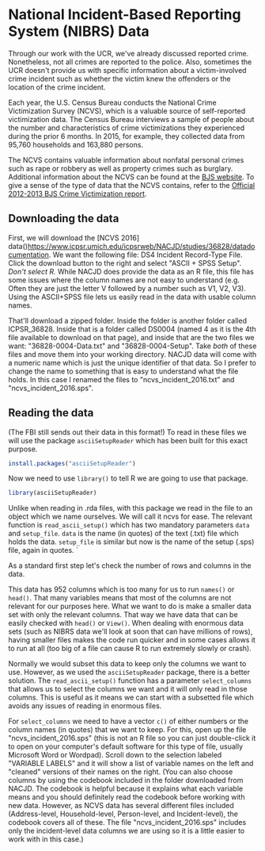 
# National Incident-Based Reporting System (NIBRS) Data

Through our work with the UCR, we've already discussed reported crime. Nonetheless, not all crimes are reported to the police. Also, sometimes the UCR doesn't provide us with specific information about a victim-involved crime incident such as whether the victim knew the offenders or the location of the crime incident.

Each year, the U.S. Census Bureau conducts the National Crime Victimization Survey (NCVS), which is a valuable source of self-reported victimization data. The Census Bureau interviews a sample of people about the number and characteristics of crime victimizations they experienced during the prior 6 months. In 2015, for example, they collected data from 95,760 households and 163,880 persons.

The NCVS contains valuable information about nonfatal personal crimes such as rape or robbery as well as property crimes such as burglary. Additional information about the NCVS can be found at the [BJS website](https://www.bjs.gov/index.cfm?ty=dcdetail&iid=245). To give a sense of the type of data that the NCVS contains, refer to the [Official 2012-2013 BJS Crime Victimization report](http://www.bjs.gov/content/pub/pdf/cv12.pdf).

## Downloading the data

First, we will download the [NCVS 2016] data()https://www.icpsr.umich.edu/icpsrweb/NACJD/studies/36828/datadocumentation. We want the following file: DS4 Incident Record-Type File. Click the download button to the right and select "ASCII + SPSS Setup". *Don't select R.* While NACJD does provide the data as an R file, this file has some issues where the column names are not easy to understand (e.g. Often they are just the letter V followed by a number such as V1, V2, V3). Using the ASCII+SPSS file lets us easily read in the data with usable column names. 

That'll download a zipped folder. Inside the folder is another folder called ICPSR_36828. Inside that is a folder called DS0004 (named 4 as it is the 4th file available to download on that page), and inside that are the two files we want: "36828-0004-Data.txt" and "36828-0004-Setup". Take *both* of these files and move them into your working directory. NACJD data will come with a numeric name which is just the unique identifier of that data. So I prefer to change the name to something that is easy to understand what the file holds. In this case I renamed the files to "ncvs_incident_2016.txt" and "ncvs_incident_2016.sps".

## Reading the data

(The FBI still sends out their data in this format!) To read in these files we will use the package `asciiSetupReader` which has been built for this exact purpose. 


```r
install.packages("asciiSetupReader")
```

Now we need to use `library()` to tell R we are going to use that package.


```r
library(asciiSetupReader)
```

Unlike when reading in .rda files, with this package we read in the file to an object which we name ourselves. We will call it ncvs for ease. The relevant function is `read_ascii_setup()` which has two mandatory parameters `data` and `setup_file`. `data` is the name (in quotes) of the text (.txt) file which holds the data. `setup_file` is similar but now is the name of the setup (.sps) file, again in quotes. 
`

As a standard first step let's check the number of rows and columns in the data.


This data has 952 columns which is too many for us to run `names()` or `head()`. That many variables means that most of the columns are not relevant for our purposes here. What we want to do is make a smaller data set with only the relevant columns. That way we have data that can be easily checked with `head()` or `View()`. When dealing with enormous data sets (such as NIBRS data we'll look at soon that can have millions of rows), having smaller files makes the code run quicker and in some cases allows it to run at all (too big of a file can cause R to run extremely slowly or crash). 

Normally we would subset this data to keep only the columns we want to use. However, as we used the `asciiSetupReader` package, there is a better solution. The `read_ascii_setup()` function has a parameter `select_columns` that allows us to select the columns we want and it will only read in those columns. This is useful as it means we can start with a subsetted file which avoids any issues of reading in enormous files.

For `select_columns` we need to have a vector `c()` of either numbers or the column names (in quotes) that we want to keep. For this, open up the file "ncvs_incident_2016.sps" (this is not an R file so you can just double-click it to open on your computer's default software for this type of file, usually Microsoft Word or Wordpad). Scroll down to the selection labeled "VARIABLE LABELS" and it will show a list of variable names on the left and "cleaned" versions of their names on the right. (You can also choose columns by using the codebook included in the folder downloaded from NACJD. The codebook is helpful because it explains what each variable means and you should definitely read the codebook before working with new data. However, as NCVS data has several different files included (Address-level, Household-level, Person-level, and Incident-level), the codebook covers all of these. The file "ncvs_incident_2016.sps" includes only the incident-level data columns we are using so it is a little easier to work with in this case.)

